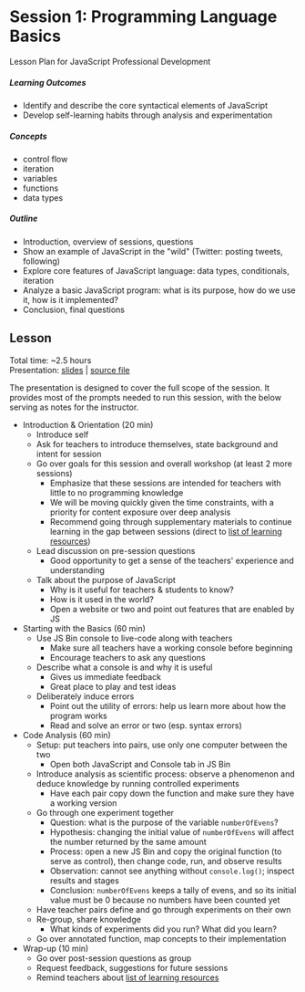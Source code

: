 # Session 1: Programming Language Basics

Lesson Plan for JavaScript Professional Development

##### Learning Outcomes

- Identify and describe the core syntactical elements of JavaScript
- Develop self-learning habits through analysis and experimentation

##### Concepts

- control flow
- iteration
- variables
- functions
- data types

##### Outline

- Introduction, overview of sessions, questions
- Show an example of JavaScript in the "wild" (Twitter: posting tweets, following)
- Explore core features of JavaScript language: data types, conditionals, iteration
- Analyze a basic JavaScript program: what is its purpose, how do we use it, how is it implemented?
- Conclusion, final questions

## Lesson

Total time: ~2.5 hours  
Presentation: [slides](https://swipe.to/2003cq) | [source file](slides.md)

The presentation is designed to cover the full scope of the session. It provides most of the prompts needed to run this session, with the below serving as notes for the instructor.

- Introduction & Orientation (20 min)
  - Introduce self
  - Ask for teachers to introduce themselves, state background and intent for session
  - Go over goals for this session and overall workshop (at least 2 more sessions)
    - Emphasize that these sessions are intended for teachers with little to no programming knowledge
    - We will be moving quickly given the time constraints, with a priority for content exposure over deep analysis
    - Recommend going through supplementary materials to continue learning in the gap between sessions (direct to [list of learning resources](../README.md#resources))
  - Lead discussion on pre-session questions
    - Good opportunity to get a sense of the teachers' experience and understanding
  - Talk about the purpose of JavaScript
    - Why is it useful for teachers & students to know?
    - How is it used in the world?
    - Open a website or two and point out features that are enabled by JS
- Starting with the Basics (60 min)
  - Use JS Bin console to live-code along with teachers
    - Make sure all teachers have a working console before beginning
    - Encourage teachers to ask any questions
  - Describe what a console is and why it is useful
    - Gives us immediate feedback
    - Great place to play and test ideas
  - Deliberately induce errors
    - Point out the utility of errors: help us learn more about how the program works
    - Read and solve an error or two (esp. syntax errors)
- Code Analysis (60 min)
  - Setup: put teachers into pairs, use only one computer between the two
    - Open both JavaScript and Console tab in JS Bin
  - Introduce analysis as scientific process: observe a phenomenon and deduce knowledge by running controlled experiments
    - Have each pair copy down the function and make sure they have a working version
  - Go through one experiment together
    - Question: what is the purpose of the variable `numberOfEvens`?
    - Hypothesis: changing the initial value of `numberOfEvens` will affect the number returned by the same amount
    - Process: open a new JS Bin and copy the original function (to serve as control), then change code, run, and observe results
    - Observation: cannot see anything without `console.log()`; inspect results and stages
    - Conclusion: `numberOfEvens` keeps a tally of evens, and so its initial value must be 0 because no numbers have been counted yet
  - Have teacher pairs define and go through experiments on their own
  - Re-group, share knowledge
    - What kinds of experiments did you run? What did you learn?
  - Go over annotated function, map concepts to their implementation
- Wrap-up (10 min)
  - Go over post-session questions as group
  - Request feedback, suggestions for future sessions
  - Remind teachers about [list of learning resources](../README.md#resources)
